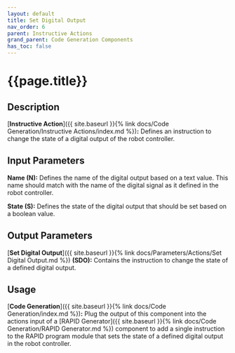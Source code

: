 ```yaml
---
layout: default
title: Set Digital Output
nav_order: 6
parent: Instructive Actions
grand_parent: Code Generation Components
has_toc: false
---
```


# **{{page.title}}**

## **Description**

[**Instructive Action**]({{ site.baseurl }}{% link docs/Code Generation/Instructive Actions/index.md %})**:** 
Defines an instruction to change the state of a digital output of the robot controller.

## **Input Parameters**

**Name (N):** Defines the name of the digital output based on a text value. This name should match with the name of the digital signal as it defined in the robot controller. 

**State (S):** Defines the state of the digital output that should be set based on a boolean value.

## **Output Parameters**

[**Set Digital Output**]({{ site.baseurl }}{% link docs/Parameters/Actions/Set Digital Output.md %}) **(SDO):** Contains the instruction to change the state of a defined digital output.

## **Usage**

[**Code Generation**]({{ site.baseurl }}{% link docs/Code Generation/index.md %})**:** Plug the output of this component into the actions input of a [RAPID Generator]({{ site.baseurl }}{% link docs/Code Generation/RAPID Generator.md %}) component to add a single instruction to the RAPID program module that sets the state of a defined digital output in the robot controller.
